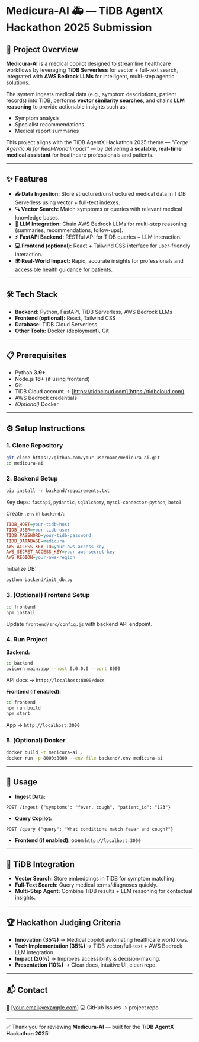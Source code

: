 # Medicura-AI 🚑 — TiDB AgentX Hackathon 2025 Submission

## 📖 Project Overview

**Medicura-AI** is a medical copilot designed to streamline healthcare workflows by leveraging **TiDB Serverless** for vector + full-text search, integrated with **AWS Bedrock LLMs** for intelligent, multi-step agentic solutions.

The system ingests medical data (e.g., symptom descriptions, patient records) into TiDB, performs **vector similarity searches**, and chains **LLM reasoning** to provide actionable insights such as:

* Symptom analysis
* Specialist recommendations
* Medical report summaries

This project aligns with the TiDB AgentX Hackathon 2025 theme — *"Forge Agentic AI for Real-World Impact"* — by delivering a **scalable, real-time medical assistant** for healthcare professionals and patients.

---

## ✨ Features

* **📥 Data Ingestion:** Store structured/unstructured medical data in TiDB Serverless using vector + full-text indexes.
* **🔍 Vector Search:** Match symptoms or queries with relevant medical knowledge bases.
* **🤖 LLM Integration:** Chain AWS Bedrock LLMs for multi-step reasoning (summaries, recommendations, follow-ups).
* **⚡ FastAPI Backend:** RESTful API for TiDB queries + LLM interaction.
* **💻 Frontend (optional):** React + Tailwind CSS interface for user-friendly interaction.
* **🌍 Real-World Impact:** Rapid, accurate insights for professionals and accessible health guidance for patients.

---

## 🛠 Tech Stack

* **Backend:** Python, FastAPI, TiDB Serverless, AWS Bedrock LLMs
* **Frontend (optional):** React, Tailwind CSS
* **Database:** TiDB Cloud Serverless
* **Other Tools:** Docker (deployment), Git

---

## 📋 Prerequisites

* Python **3.9+**
* Node.js **18+** (if using frontend)
* Git
* TiDB Cloud account → [https://tidbcloud.com](https://tidbcloud.com)
* AWS Bedrock credentials
* *(Optional)* Docker

---

## ⚙️ Setup Instructions

### 1. Clone Repository

```bash
git clone https://github.com/your-username/medicura-ai.git
cd medicura-ai
```

### 2. Backend Setup

```bash
pip install -r backend/requirements.txt
```

Key deps: `fastapi`, `pydantic`, `sqlalchemy`, `mysql-connector-python`, `boto3`

Create `.env` in `backend/`:

```ini
TIDB_HOST=your-tidb-host
TIDB_USER=your-tidb-user
TIDB_PASSWORD=your-tidb-password
TIDB_DATABASE=medicura
AWS_ACCESS_KEY_ID=your-aws-access-key
AWS_SECRET_ACCESS_KEY=your-aws-secret-key
AWS_REGION=your-aws-region
```

Initialize DB:

```bash
python backend/init_db.py
```

### 3. (Optional) Frontend Setup

```bash
cd frontend
npm install
```

Update `frontend/src/config.js` with backend API endpoint.

### 4. Run Project

**Backend:**

```bash
cd backend
uvicorn main:app --host 0.0.0.0 --port 8000
```

API docs → `http://localhost:8000/docs`

**Frontend (if enabled):**

```bash
cd frontend
npm run build
npm start
```

App → `http://localhost:3000`

### 5. (Optional) Docker

```bash
docker build -t medicura-ai .
docker run -p 8000:8000 --env-file backend/.env medicura-ai
```

---

## 🚀 Usage

* **Ingest Data:**

```http
POST /ingest {"symptoms": "fever, cough", "patient_id": "123"}
```

* **Query Copilot:**

```http
POST /query {"query": "What conditions match fever and cough?"}
```

* **Frontend (if enabled):** open `http://localhost:3000`

---

## 🔗 TiDB Integration

* **Vector Search:** Store embeddings in TiDB for symptom matching.
* **Full-Text Search:** Query medical terms/diagnoses quickly.
* **Multi-Step Agent:** Combine TiDB results + LLM reasoning for contextual insights.

---

## 🏆 Hackathon Judging Criteria

* **Innovation (35%)** → Medical copilot automating healthcare workflows.
* **Tech Implementation (35%)** → TiDB vector/full-text + AWS Bedrock LLM integration.
* **Impact (20%)** → Improves accessibility & decision-making.
* **Presentation (10%)** → Clear docs, intuitive UI, clean repo.

---

## 📬 Contact

📧 \[[your-email@example.com](mailto:your-email@example.com)]
💻 GitHub Issues → project repo

---

✅ Thank you for reviewing **Medicura-AI** — built for the **TiDB AgentX Hackathon 2025**!
